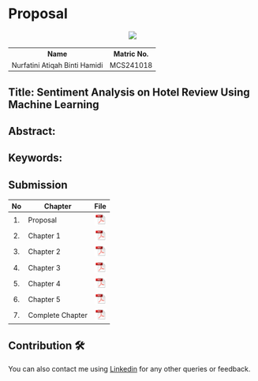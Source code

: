 
# Proposal

<p align="center">
  <img height="200px" src="https://github.com/user-attachments/assets/f09e7d8c-495b-4a64-8285-ea772bcc0d60" />



<table align="center">
  <tr>
    <th>Name</th>
    <th>Matric No.</th>
  </tr>
  <tr>
    <td>Nurfatini Atiqah Binti Hamidi</td>
    <td>MCS241018</td>
  </tr>

</table>

## Title: Sentiment Analysis on Hotel Review Using Machine Learning

## Abstract:


## Keywords: 


## Submission

| No  | Chapter     |                                                 File |
| :-: | ---------- | :---------------------------------------------------------------------------------------------------: |
|  1.  | Proposal | <a href="https://github.com/drshahizan/research-design/blob/main/proposal/proposal24251/fatiniatiqah/Nurfatini%20Atiqah_Proposal.pdf"><img src="../../../images/pdf.svg" width="24px" height="24px"></a> |
|  2.  | Chapter 1 | <a href="https://github.com/drshahizan/research-design/blob/main/proposal/proposal24251/fatiniatiqah/Chapter%201/Nurfatini%20Atiqah_Chapter1.pdf"><img src="../../../images/pdf.svg" width="24px" height="24px"></a> |
|  3.  | Chapter 2 | <a href="https://github.com/drshahizan/research-design/tree/main/proposal/proposal24251/fatiniatiqah/Chapter%202"><img src="../../../images/pdf.svg" width="24px" height="24px"></a> |
|  4.  | Chapter 3 | <a href="./chapter3/"><img src="../../../images/pdf.svg" width="24px" height="24px"></a> |
|  5.  | Chapter 4 | <a href="./chapter4/"><img src="../../../images/pdf.svg" width="24px" height="24px"></a> |
|  6.  | Chapter 5 | <a href="./chapter5/"><img src="../../../images/pdf.svg" width="24px" height="24px"></a> |
|  7.  | Complete Chapter | <a href="./chapter5/"><img src="../../../images/pdf.svg" width="24px" height="24px"></a> |


## Contribution 🛠️



You can also contact me using [Linkedin](https://www.linkedin.com/in/nurfatiniatiqah/) for any other queries or feedback.
